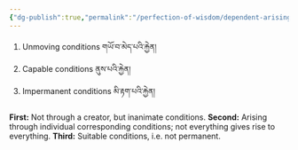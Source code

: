 ```yaml
---
{"dg-publish":true,"permalink":"/perfection-of-wisdom/dependent-arising/three-conditions/"}
---
```


1. Unmoving conditions གཡོ་བ་མེད་པའི་རྐྱེན།
2. Capable conditions ནུས་པའི་རྐྱེན།
3. Impermanent conditions མི་རྟག་པའི་རྐྱེན།

**First:** Not through a creator, but inanimate conditions.
**Second:** Arising through individual corresponding conditions; not everything gives rise to everything.
**Third:** Suitable conditions, i.e. not permanent.
